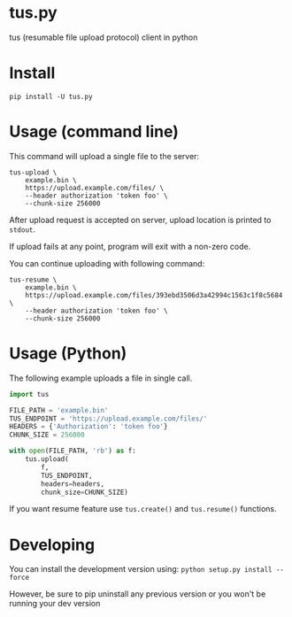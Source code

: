 # tus.py
tus (resumable file upload protocol) client in python

# Install
```shell
pip install -U tus.py
```

# Usage (command line)
This command will upload a single file to the server:
```shell
tus-upload \
    example.bin \
    https://upload.example.com/files/ \
    --header authorization 'token foo' \
    --chunk-size 256000
```

After upload request is accepted on server, upload location is printed to
`stdout`.

If upload fails at any point, program will exit with a non-zero code.

You can continue uploading with following command:
```shell
tus-resume \
    example.bin \
    https://upload.example.com/files/393ebd3506d3a42994c1563c1f8c5684 \
    --header authorization 'token foo' \
    --chunk-size 256000
```

# Usage (Python)

The following example uploads a file in single call.

```python
import tus

FILE_PATH = 'example.bin'
TUS_ENDPOINT = 'https://upload.example.com/files/'
HEADERS = {'Authorization': 'token foo'}
CHUNK_SIZE = 256000

with open(FILE_PATH, 'rb') as f:
    tus.upload(
    	f,
        TUS_ENDPOINT,
        headers=headers,
        chunk_size=CHUNK_SIZE)
```

If you want resume feature use `tus.create()` and `tus.resume()` functions.

# Developing

You can install the development version using: `python setup.py install --force`

However, be sure to pip uninstall any previous version or you won't be running
your dev version

